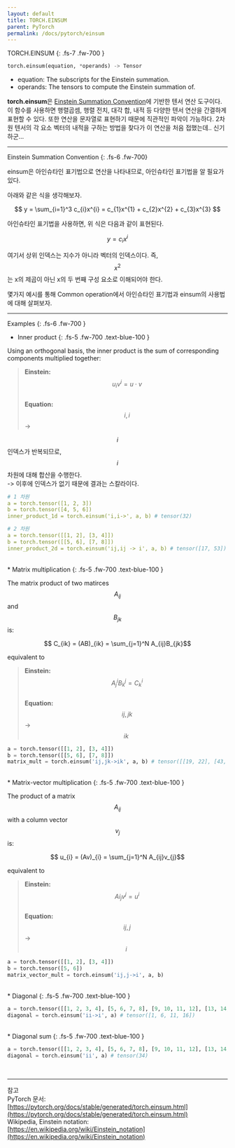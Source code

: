 ```yaml
---
layout: default
title: TORCH.EINSUM
parent: PyTorch
permalink: /docs/pytorch/einsum
---
```


TORCH.EINSUM
{: .fs-7 .fw-700 }

```python
torch.einsum(equation, *operands) -> Tensor
```
* equation: The subscripts for the Einstein summation.
* operands: The tensors to compute the Einstein summation of.

**torch.einsum**은 [Einstein Summation Convention](https://ko.wikipedia.org/wiki/%EC%95%84%EC%9D%B8%EC%8A%88%ED%83%80%EC%9D%B8_%ED%91%9C%EA%B8%B0%EB%B2%95)에 기반한 텐서 연산 도구이다. 이 함수를 사용하면 행렬곱셈, 행렬 전치, 대각 합, 내적 등 다양한 텐서 연산을 간결하게 표현할 수 있다. 또한 연산을 문자열로 표현하기 때문에 직관적인 파악이 가능하다. 2차원 텐서의 각 요소 벡터의 내적을 구하는 방법을 찾다가 이 연산을 처음 접했는데.. 신기하군...

---
 
Einstein Summation Convention
{: .fs-6 .fw-700}

einsum은 아인슈타인 표기법으로 연산을 나타내므로, 아인슈타인 표기법을 알 필요가 있다.   
   
아래와 같은 식을 생각해보자.  

$$ y = \sum_{i=1}^3 c_{i}x^{i} = c_{1}x^{1} + c_{2}x^{2} + c_{3}x^{3} $$  

아인슈타인 표기법을 사용하면, 위 식은 다음과 같이 표현된다.  
  
$$ y = c_{i}x^{i} $$
  
여기서 상위 인덱스는 지수가 아니라 벡터의 인덱스이다. 즉, $$x^{2}$$는 x의 제곱이 아닌 x의 두 번째 구성 요소로 이해되어야 한다.  
  
몇가지 예시를 통해 Common operation에서 아인슈타인 표기법과 einsum의 사용법에 대해 살펴보자.


---

Examples
{: .fs-6 .fw-700 }
   
  
* Inner product
{: .fs-5 .fw-700 .text-blue-100 }

Using an orthogonal basis, the inner product is the sum of corresponding components multiplied together:

> **Einstein:** $$ \ u_{i}v^{i} = u \cdot v$$   
> **Equation:** $$ \ i, i$$ ->

$$i$$ 인덱스가 반복되므로, $$i$$차원에 대해 합산을 수행한다.   
-> 이후에 인덱스가 없기 때문에 결과는 스칼라이다.   

```yaml
# 1 차원
a = torch.tensor([1, 2, 3])
b = torch.tensor([4, 5, 6])
inner_product_1d = torch.einsum('i,i->', a, b) # tensor(32)

# 2 차원
a = torch.tensor([[1, 2], [3, 4]])
b = torch.tensor([[5, 6], [7, 8]])
inner_product_2d = torch.einsum('ij,ij -> i', a, b) # tensor([17, 53])
```
<br/>
* Matrix multiplication
{: .fs-5 .fw-700 .text-blue-100 }

The matrix product of two matirces $$A_{ij}$$ and $$B_{jk}$$ is:  
  
$$ C_{ik} = (AB)_{ik} = \sum_{j=1}^N A_{ij}B_{jk}$$     

equivalent to   
 
> **Einstein:** $$\ A^{i}_{j}B^{j}_{k} = C^{i}_{k}$$   
> **Equation:** $$\ ij, jk$$ -> $$ik$$  

```python
a = torch.tensor([[1, 2], [3, 4]])
b = torch.tensor([[5, 6], [7, 8]])
matrix_mult = torch.einsum('ij,jk->ik', a, b) # tensor([[19, 22], [43, 50]])
```
<br/>
* Matrix-vector multiplication
{: .fs-5 .fw-700 .text-blue-100 }

The product of a matrix $$A_{ij}$$ with a column vector $$v_{j}$$ is:  

$$ u_{i} = (Av)_{i} = \sum_{j=1}^N A_{ij}v_{j}$$   

equivalent to

> **Einstein:** $$\ A{i}_{j}v^{j} = u^{i}$$    
> **Equation:** $$\ ij,j $$ -> $$i$$

```python
a = torch.tensor([[1, 2], [3, 4]])
b = torch.tensor([5, 6])
matrix_vector_mult = torch.einsum('ij,j->i', a, b)
```

<br/>
* Diagonal
{: .fs-5 .fw-700 .text-blue-100 }

```python
a = torch.tensor([[1, 2, 3, 4], [5, 6, 7, 8], [9, 10, 11, 12], [13, 14, 15, 16]])
diagonal = torch.einsum('ii->i', a) # tensor([1, 6, 11, 16])
```

<br/>
* Diagonal sum
{: .fs-5 .fw-700 .text-blue-100 }

```python
a = torch.tensor([[1, 2, 3, 4], [5, 6, 7, 8], [9, 10, 11, 12], [13, 14, 15, 16]])
diagonal = torch.einsum('ii', a) # tensor(34)
``` 

<br/>

---

참고  
PyTorch 문서: [https://pytorch.org/docs/stable/generated/torch.einsum.html](https://pytorch.org/docs/stable/generated/torch.einsum.html)   
Wikipedia, Einstein notation: [https://en.wikipedia.org/wiki/Einstein_notation](https://en.wikipedia.org/wiki/Einstein_notation)

